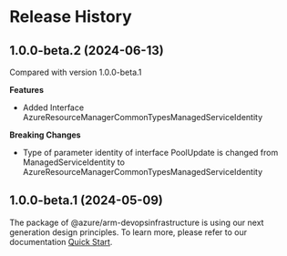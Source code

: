 # Release History
    
## 1.0.0-beta.2 (2024-06-13)
Compared with version 1.0.0-beta.1
    
**Features**

  - Added Interface AzureResourceManagerCommonTypesManagedServiceIdentity

**Breaking Changes**

  - Type of parameter identity of interface PoolUpdate is changed from ManagedServiceIdentity to AzureResourceManagerCommonTypesManagedServiceIdentity
    
    
## 1.0.0-beta.1 (2024-05-09)

The package of @azure/arm-devopsinfrastructure is using our next generation design principles. To learn more, please refer to our documentation [Quick Start](https://aka.ms/azsdk/js/mgmt/quickstart).
